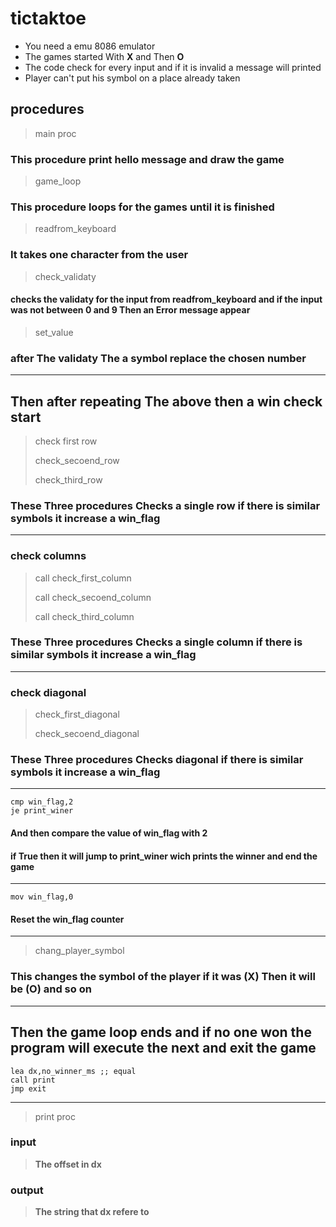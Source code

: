 # tictaktoe

- You need a emu 8086 emulator
- The games started With **X** and Then **O**
- The code check for every input and if it is invalid a message will printed
- Player can't put his symbol on a place already taken


## procedures

>main proc
### This procedure print hello message and draw the game 


>game_loop
### This procedure loops for the games until it is finished 



> readfrom_keyboard
### It takes one character from the user



> check_validaty
#### checks the validaty for the input from readfrom_keyboard and if the input was not between 0 and 9 Then an Error message appear 

>set_value 
### after The validaty The a symbol replace the chosen number  



****
## **Then after repeating The above then a win check start**   

>check first row 
>
>check_secoend_row 
>
>check_third_row

### These Three procedures Checks a single row if there is similar symbols it increase a __win_flag__ 


***

### check columns

>call check_first_column 
>
>call check_secoend_column
> 
>call check_third_column

### These Three procedures Checks a single column if there is similar symbols it increase a __win_flag__
***
### check diagonal
>check_first_diagonal
>
>check_secoend_diagonal

### These Three procedures Checks diagonal if there is similar symbols it increase a __win_flag__
***

```
cmp win_flag,2
je print_winer
```

#### And then compare the value of win_flag with 2 


#### if True then it will jump to print_winer wich prints the winner and end the game

***

```
mov win_flag,0
```
#### Reset the win_flag counter

***

>chang_player_symbol
### This changes the symbol of the player if it was (X) Then it will be (O) and so on
***

## Then the game loop ends and if no one won the program will execute the next and exit the game
```
lea dx,no_winner_ms ;; equal
call print
jmp exit
```
***

> print proc
### input
> **The offset in dx** 
### output
> **The string that dx refere to**



